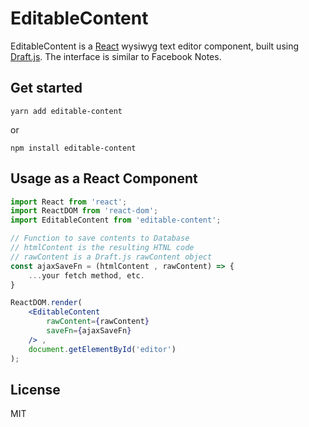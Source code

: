 # EditableContent

EditableContent is a [React](https://facebook.github.io/react/) wysiwyg text editor component, built using [Draft.js](https://facebook.github.io/draft-js/).
The interface is similar to Facebook Notes.

## Get started
`yarn add editable-content`

or

`npm install editable-content`

## Usage as a React Component

```jsx
import React from 'react';
import ReactDOM from 'react-dom';
import EditableContent from 'editable-content';

// Function to save contents to Database
// htmlContent is the resulting HTNL code
// rawContent is a Draft.js rawContent object
const ajaxSaveFn = (htmlContent , rawContent) => {
    ...your fetch method, etc.
}

ReactDOM.render(
    <EditableContent
        rawContent={rawContent}
        saveFn={ajaxSaveFn}
    /> ,
    document.getElementById('editor')
);
```

## License
MIT